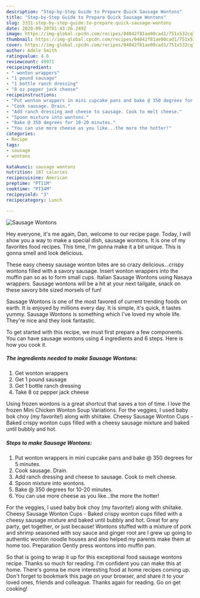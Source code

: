 ```yaml
---
description: "Step-by-Step Guide to Prepare Quick Sausage Wontons"
title: "Step-by-Step Guide to Prepare Quick Sausage Wontons"
slug: 3331-step-by-step-guide-to-prepare-quick-sausage-wontons
date: 2020-09-20T01:43:26.249Z
image: https://img-global.cpcdn.com/recipes/04042f81ae00cad1/751x532cq70/sausage-wontons-recipe-main-photo.jpg
thumbnail: https://img-global.cpcdn.com/recipes/04042f81ae00cad1/751x532cq70/sausage-wontons-recipe-main-photo.jpg
cover: https://img-global.cpcdn.com/recipes/04042f81ae00cad1/751x532cq70/sausage-wontons-recipe-main-photo.jpg
author: Adele Smith
ratingvalue: 4.6
reviewcount: 49971
recipeingredient:
- " wonton wrappers"
- "1 pound sausage"
- "1 bottle ranch dressing"
- "8 oz pepper jack cheese"
recipeinstructions:
- "Put wonton wrappers in mini cupcake pans and bake @ 350 degrees for 5 minutes."
- "Cook sausage. Drain."
- "Add ranch dressing and cheese to sausage. Cook to melt cheese."
- "Spoon mixture into wontons."
- "Bake @ 350 degrees for 10-20 minutes."
- "You can use more cheese as you like...the more the hotter!"
categories:
- Recipe
tags:
- sausage
- wontons

katakunci: sausage wontons 
nutrition: 187 calories
recipecuisine: American
preptime: "PT11M"
cooktime: "PT34M"
recipeyield: "3"
recipecategory: Lunch

---
```



![Sausage Wontons](https://img-global.cpcdn.com/recipes/04042f81ae00cad1/751x532cq70/sausage-wontons-recipe-main-photo.jpg)

Hey everyone, it's me again, Dan, welcome to our recipe page. Today, I will show you a way to make a special dish, sausage wontons. It is one of my favorites food recipes. This time, I'm gonna make it a bit unique. This is gonna smell and look delicious.

These easy cheesy sausage wonton bites are so crazy delicious…crispy wontons filled with a savory sausage. Insert wonton wrappers into the muffin pan so as to form small cups. Italian Sausage Wontons using Nasaya wrappers. Sausage wontons will be a hit at your next tailgate, snack on these savory bite sized morsels of fun!

Sausage Wontons is one of the most favored of current trending foods on earth. It is enjoyed by millions every day. It is simple, it's quick, it tastes yummy. Sausage Wontons is something which I've loved my whole life. They're nice and they look fantastic.


To get started with this recipe, we must first prepare a few components. You can have sausage wontons using 4 ingredients and 6 steps. Here is how you cook it.

<!--inarticleads1-->

##### The ingredients needed to make Sausage Wontons:

1. Get  wonton wrappers
1. Get 1 pound sausage
1. Get 1 bottle ranch dressing
1. Take 8 oz pepper jack cheese


Using frozen wontons is a great shortcut that saves a ton of time. I love the frozen Mini Chicken Wonton Soup Variations. For the veggies, I used baby bok choy (my favorite!) along with shiitake. Cheesy Sausage Wonton Cups - Baked crispy wonton cups filled with a cheesy sausage mixture and baked until bubbly and hot. 

<!--inarticleads2-->

##### Steps to make Sausage Wontons:

1. Put wonton wrappers in mini cupcake pans and bake @ 350 degrees for 5 minutes.
1. Cook sausage. Drain.
1. Add ranch dressing and cheese to sausage. Cook to melt cheese.
1. Spoon mixture into wontons.
1. Bake @ 350 degrees for 10-20 minutes.
1. You can use more cheese as you like...the more the hotter!


For the veggies, I used baby bok choy (my favorite!) along with shiitake. Cheesy Sausage Wonton Cups - Baked crispy wonton cups filled with a cheesy sausage mixture and baked until bubbly and hot. Great for any party, get together, or just because! Wontons stuffed with a mixture of pork and shrimp seasoned with soy sauce and ginger root are I grew up going to authentic wonton noodle houses and also helped my parents make them at home too. Preparation Gently press wontons into muffin pan. 

So that is going to wrap it up for this exceptional food sausage wontons recipe. Thanks so much for reading. I'm confident you can make this at home. There's gonna be more interesting food at home recipes coming up. Don't forget to bookmark this page on your browser, and share it to your loved ones, friends and colleague. Thanks again for reading. Go on get cooking!
